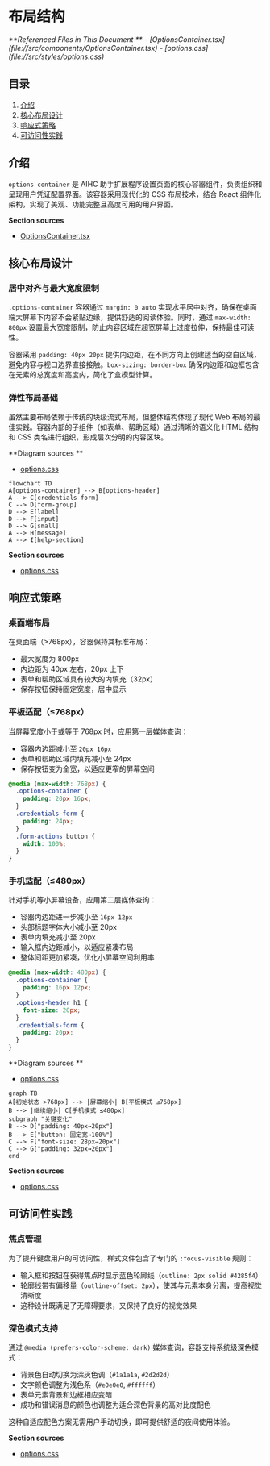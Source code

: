 # 布局结构

<cite>
**Referenced Files in This Document **  
- [OptionsContainer.tsx](file://src/components/OptionsContainer.tsx)
- [options.css](file://src/styles/options.css)
</cite>

## 目录
1. [介绍](#介绍)
2. [核心布局设计](#核心布局设计)
3. [响应式策略](#响应式策略)
4. [可访问性实践](#可访问性实践)

## 介绍
`options-container` 是 AIHC 助手扩展程序设置页面的核心容器组件，负责组织和呈现用户凭证配置界面。该容器采用现代化的 CSS 布局技术，结合 React 组件化架构，实现了美观、功能完整且高度可用的用户界面。

**Section sources**
- [OptionsContainer.tsx](file://src/components/OptionsContainer.tsx#L4-L143)

## 核心布局设计

### 居中对齐与最大宽度限制
`.options-container` 容器通过 `margin: 0 auto` 实现水平居中对齐，确保在桌面端大屏幕下内容不会紧贴边缘，提供舒适的阅读体验。同时，通过 `max-width: 800px` 设置最大宽度限制，防止内容区域在超宽屏幕上过度拉伸，保持最佳可读性。

容器采用 `padding: 40px 20px` 提供内边距，在不同方向上创建适当的空白区域，避免内容与视口边界直接接触。`box-sizing: border-box` 确保内边距和边框包含在元素的总宽度和高度内，简化了盒模型计算。

### 弹性布局基础
虽然主要布局依赖于传统的块级流式布局，但整体结构体现了现代 Web 布局的最佳实践。容器内部的子组件（如表单、帮助区域）通过清晰的语义化 HTML 结构和 CSS 类名进行组织，形成层次分明的内容区块。

**Diagram sources **
- [options.css](file://src/styles/options.css#L2-L20)

```mermaid
flowchart TD
A[options-container] --> B[options-header]
A --> C[credentials-form]
C --> D[form-group]
D --> E[label]
D --> F[input]
D --> G[small]
A --> H[message]
A --> I[help-section]
```

**Section sources**
- [options.css](file://src/styles/options.css#L2-L30)

## 响应式策略

### 桌面端布局
在桌面端（>768px），容器保持其标准布局：
- 最大宽度为 800px
- 内边距为 40px 左右，20px 上下
- 表单和帮助区域具有较大的内填充（32px）
- 保存按钮保持固定宽度，居中显示

### 平板适配（≤768px）
当屏幕宽度小于或等于 768px 时，应用第一层媒体查询：
- 容器内边距减小至 `20px 16px`
- 表单和帮助区域内填充减小至 24px
- 保存按钮变为全宽，以适应更窄的屏幕空间

```css
@media (max-width: 768px) {
  .options-container {
    padding: 20px 16px;
  }
  .credentials-form {
    padding: 24px;
  }
  .form-actions button {
    width: 100%;
  }
}
```

### 手机适配（≤480px）
针对手机等小屏幕设备，应用第二层媒体查询：
- 容器内边距进一步减小至 `16px 12px`
- 头部标题字体大小减小至 20px
- 表单内填充减小至 20px
- 输入框内边距减小，以适应紧凑布局
- 整体间距更加紧凑，优化小屏幕空间利用率

```css
@media (max-width: 480px) {
  .options-container {
    padding: 16px 12px;
  }
  .options-header h1 {
    font-size: 20px;
  }
  .credentials-form {
    padding: 20px;
  }
}
```

**Diagram sources **
- [options.css](file://src/styles/options.css#L200-L332)

```mermaid
graph TB
A[初始状态 >768px] --> |屏幕缩小| B[平板模式 ≤768px]
B --> |继续缩小| C[手机模式 ≤480px]
subgraph "关键变化"
B --> D["padding: 40px→20px"]
B --> E["button: 固定宽→100%"]
C --> F["font-size: 28px→20px"]
C --> G["padding: 32px→20px"]
end
```

**Section sources**
- [options.css](file://src/styles/options.css#L200-L270)

## 可访问性实践

### 焦点管理
为了提升键盘用户的可访问性，样式文件包含了专门的 `:focus-visible` 规则：
- 输入框和按钮在获得焦点时显示蓝色轮廓线（`outline: 2px solid #4285f4`）
- 轮廓线带有偏移量（`outline-offset: 2px`），使其与元素本身分离，提高视觉清晰度
- 这种设计既满足了无障碍要求，又保持了良好的视觉效果

### 深色模式支持
通过 `@media (prefers-color-scheme: dark)` 媒体查询，容器支持系统级深色模式：
- 背景色自动切换为深灰色调（`#1a1a1a`, `#2d2d2d`）
- 文字颜色调整为浅色系（`#e0e0e0`, `#ffffff`）
- 表单元素背景和边框相应变暗
- 成功和错误消息的颜色也调整为适合深色背景的高对比度配色

这种自适应配色方案无需用户手动切换，即可提供舒适的夜间使用体验。

**Section sources**
- [options.css](file://src/styles/options.css#L310-L332)